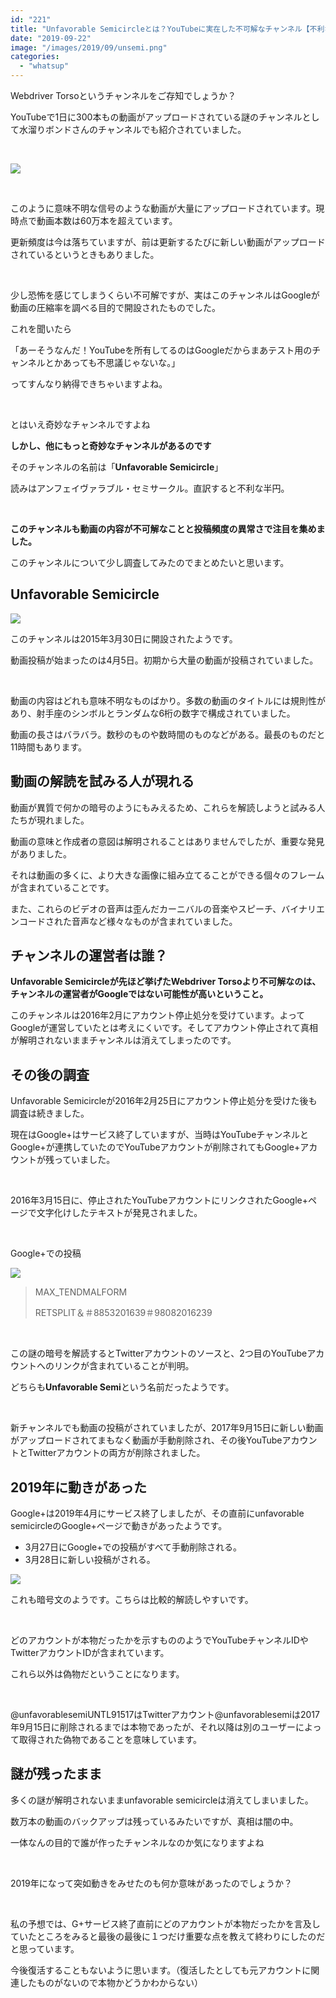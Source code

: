 ```yaml
---
id: "221"
title: "Unfavorable Semicircleとは？YouTubeに実在した不可解なチャンネル【不利な半円】"
date: "2019-09-22"
image: "/images/2019/09/unsemi.png"
categories: 
  - "whatsup"
---
```


Webdriver Torsoというチャンネルをご存知でしょうか？

YouTubeで1日に300本もの動画がアップロードされている謎のチャンネルとして水溜りボンドさんのチャンネルでも紹介されていました。

 

![](/images/2019/09/torso.png)

 

このように意味不明な信号のような動画が大量にアップロードされています。現時点で動画本数は60万本を超えています。

更新頻度は今は落ちていますが、前は更新するたびに新しい動画がアップロードされているというときもありました。

 

少し恐怖を感じてしまうくらい不可解ですが、実はこのチャンネルはGoogleが動画の圧縮率を調べる目的で開設されたものでした。

これを聞いたら

「あーそうなんだ！YouTubeを所有してるのはGoogleだからまあテスト用のチャンネルとかあっても不思議じゃないな。」

ってすんなり納得できちゃいますよね。

 

とはいえ奇妙なチャンネルですよね

**しかし、他にもっと奇妙なチャンネルがあるのです**

そのチャンネルの名前は「**Unfavorable Semicircle**」

読みはアンフェイヴァラブル・セミサークル。直訳すると不利な半円。

 

**このチャンネルも動画の内容が不可解なことと投稿頻度の異常さで注目を集めました。**

このチャンネルについて少し調査してみたのでまとめたいと思います。

## **Unfavorable Semicircle**

![](/images/2019/09/unsemi.png)

このチャンネルは2015年3月30日に開設されたようです。

動画投稿が始まったのは4月5日。初期から大量の動画が投稿されていました。

 

動画の内容はどれも意味不明なものばかり。多数の動画のタイトルには規則性があり、射手座のシンボルとランダムな6桁の数字で構成されていました。

動画の長さはバラバラ。数秒のものや数時間のものなどがある。最長のものだと11時間もあります。

## 動画の解読を試みる人が現れる

動画が異質で何かの暗号のようにもみえるため、これらを解読しようと試みる人たちが現れました。

動画の意味と作成者の意図は解明されることはありませんでしたが、重要な発見がありました。

それは動画の多くに、より大きな画像に組み立てることができる個々のフレームが含まれていることです。

また、これらのビデオの音声は歪んだカーニバルの音楽やスピーチ、バイナリエンコードされた音声など様々なものが含まれていました。

## チャンネルの運営者は誰？

**Unfavorable Semicircleが先ほど挙げたWebdriver Torsoより不可解なのは、チャンネルの運営者がGoogleではない可能性が高いということ。**

このチャンネルは2016年2月にアカウント停止処分を受けています。よってGoogleが運営していたとは考えにくいです。そしてアカウント停止されて真相が解明されないままチャンネルは消えてしまったのです。

## その後の調査

Unfavorable Semicircleが2016年2月25日にアカウント停止処分を受けた後も調査は続きました。

現在はGoogle+はサービス終了していますが、当時はYouTubeチャンネルとGoogle+が連携していたのでYouTubeアカウントが削除されてもGoogle+アカウントが残っていました。

 

2016年3月15日に、停止されたYouTubeアカウントにリンクされたGoogle+ページで文字化けしたテキストが発見されました。

 

Google+での投稿

![](/images/2019/09/gplus-post.jpg)

> MAX\_TENDMALFORM
> 
> RETSPLIT＆＃8853201639＃98082016239

 

この謎の暗号を解読するとTwitterアカウントのソースと、2つ目のYouTubeアカウントへのリンクが含まれていることが判明。

どちらも**Unfavorable Semi**という名前だったようです。

 

新チャンネルでも動画の投稿がされていましたが、2017年9月15日に新しい動画がアップロードされてまもなく動画が手動削除され、その後YouTubeアカウントとTwitterアカウントの両方が削除されました。

## 2019年に動きがあった

Google+は2019年4月にサービス終了しましたが、その直前にunfavorable semicircleのGoogle+ページで動きがあったようです。

- 3月27日にGoogle+での投稿がすべて手動削除される。
- 3月28日に新しい投稿がされる。

![](/images/2019/09/pluspost2019.png)

これも暗号文のようです。こちらは比較的解読しやすいです。

 

どのアカウントが本物だったかを示すもののようでYouTubeチャンネルIDやTwitterアカウントIDが含まれています。

これら以外は偽物だということになります。

 

@unfavorablesemiUNTL91517はTwitterアカウント@unfavorablesemiは2017年9月15日に削除されるまでは本物であったが、それ以降は別のユーザーによって取得された偽物であることを意味しています。

## 謎が残ったまま

多くの謎が解明されないままunfavorable semicircleは消えてしまいました。

数万本の動画のバックアップは残っているみたいですが、真相は闇の中。

一体なんの目的で誰が作ったチャンネルなのか気になりますよね

 

2019年になって突如動きをみせたのも何か意味があったのでしょうか？

 

私の予想では、G+サービス終了直前にどのアカウントが本物だったかを言及していたところをみると最後の最後に１つだけ重要な点を教えて終わりにしたのだと思っています。

今後復活することもないように思います。（復活したとしても元アカウントに関連したものがないので本物かどうかわからない）
